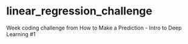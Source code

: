 # linear_regression_challenge
Week coding challenge from How to Make a Prediction - Intro to Deep Learning #1
